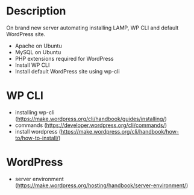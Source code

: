 # Description
On brand new server automating installing LAMP, WP CLI and default WordPress site.

  - Apache on Ubuntu
  - MySQL on Ubuntu
  - PHP extensions required for WordPress
  - Install WP CLI
  - Install default WordPress site using wp-cli

# WP CLI 
  - installing wp-cli (https://make.wordpress.org/cli/handbook/guides/installing/)
  - commands (https://developer.wordpress.org/cli/commands/)
  - install wordpress (https://make.wordpress.org/cli/handbook/how-to/how-to-install/)
 
# WordPress
  - server environment (https://make.wordpress.org/hosting/handbook/server-environment/)
 

